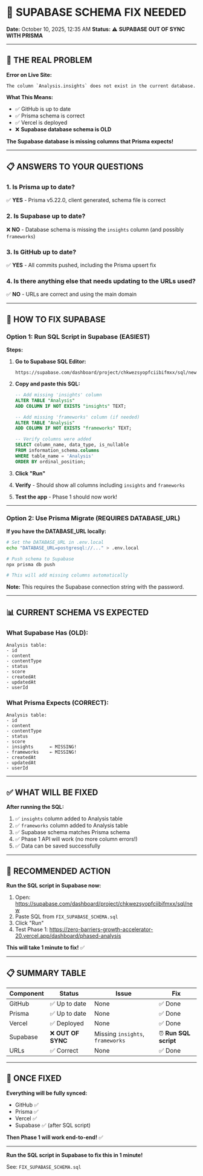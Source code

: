 # 🔧 SUPABASE SCHEMA FIX NEEDED

**Date:** October 10, 2025, 12:35 AM
**Status:** ⚠️ **SUPABASE OUT OF SYNC WITH PRISMA**

---

## 🚨 THE REAL PROBLEM

**Error on Live Site:**
```
The column `Analysis.insights` does not exist in the current database.
```

**What This Means:**
- ✅ GitHub is up to date
- ✅ Prisma schema is correct
- ✅ Vercel is deployed
- ❌ **Supabase database schema is OLD**

**The Supabase database is missing columns that Prisma expects!**

---

## 📋 ANSWERS TO YOUR QUESTIONS

### 1. Is Prisma up to date?
✅ **YES** - Prisma v5.22.0, client generated, schema file is correct

### 2. Is Supabase up to date?
❌ **NO** - Database schema is missing the `insights` column (and possibly `frameworks`)

### 3. Is GitHub up to date?
✅ **YES** - All commits pushed, including the Prisma upsert fix

### 4. Is there anything else that needs updating to the URLs used?
✅ **NO** - URLs are correct and using the main domain

---

## 🔧 HOW TO FIX SUPABASE

### **Option 1: Run SQL Script in Supabase (EASIEST)**

**Steps:**

1. **Go to Supabase SQL Editor:**
   ```
   https://supabase.com/dashboard/project/chkwezsyopfciibifmxx/sql/new
   ```

2. **Copy and paste this SQL:**
   ```sql
   -- Add missing 'insights' column
   ALTER TABLE "Analysis"
   ADD COLUMN IF NOT EXISTS "insights" TEXT;

   -- Add missing 'frameworks' column (if needed)
   ALTER TABLE "Analysis"
   ADD COLUMN IF NOT EXISTS "frameworks" TEXT;

   -- Verify columns were added
   SELECT column_name, data_type, is_nullable
   FROM information_schema.columns
   WHERE table_name = 'Analysis'
   ORDER BY ordinal_position;
   ```

3. **Click "Run"**

4. **Verify** - Should show all columns including `insights` and `frameworks`

5. **Test the app** - Phase 1 should now work!

---

### **Option 2: Use Prisma Migrate (REQUIRES DATABASE_URL)**

**If you have the DATABASE_URL locally:**

```bash
# Set the DATABASE_URL in .env.local
echo "DATABASE_URL=postgresql://..." > .env.local

# Push schema to Supabase
npx prisma db push

# This will add missing columns automatically
```

**Note:** This requires the Supabase connection string with the password.

---

## 📊 CURRENT SCHEMA VS EXPECTED

### **What Supabase Has (OLD):**
```
Analysis table:
- id
- content
- contentType
- status
- score
- createdAt
- updatedAt
- userId
```

### **What Prisma Expects (CORRECT):**
```
Analysis table:
- id
- content
- contentType
- status
- score
- insights      ← MISSING!
- frameworks    ← MISSING!
- createdAt
- updatedAt
- userId
```

---

## ✅ WHAT WILL BE FIXED

**After running the SQL:**
1. ✅ `insights` column added to Analysis table
2. ✅ `frameworks` column added to Analysis table
3. ✅ Supabase schema matches Prisma schema
4. ✅ Phase 1 API will work (no more column errors!)
5. ✅ Data can be saved successfully

---

## 🎯 RECOMMENDED ACTION

**Run the SQL script in Supabase now:**

1. Open: https://supabase.com/dashboard/project/chkwezsyopfciibifmxx/sql/new
2. Paste SQL from `FIX_SUPABASE_SCHEMA.sql`
3. Click "Run"
4. Test Phase 1: https://zero-barriers-growth-accelerator-20.vercel.app/dashboard/phased-analysis

**This will take 1 minute to fix!** ✅

---

## 📋 SUMMARY TABLE

| Component | Status             | Issue                          | Fix                    |
|-----------|--------------------|--------------------------------|------------------------|
| GitHub    | ✅ Up to date      | None                           | ✅ Done                |
| Prisma    | ✅ Up to date      | None                           | ✅ Done                |
| Vercel    | ✅ Deployed        | None                           | ✅ Done                |
| Supabase  | ❌ **OUT OF SYNC** | Missing `insights`, `frameworks` | ⏰ **Run SQL script** |
| URLs      | ✅ Correct         | None                           | ✅ Done                |

---

## 🚀 ONCE FIXED

**Everything will be fully synced:**
- GitHub ✅
- Prisma ✅
- Vercel ✅
- Supabase ✅ (after SQL script)

**Then Phase 1 will work end-to-end!** ✅

---

**Run the SQL script in Supabase to fix this in 1 minute!**

See: `FIX_SUPABASE_SCHEMA.sql`

